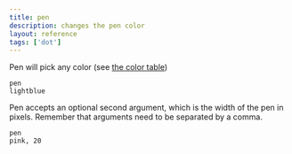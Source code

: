 ```yaml
---
title: pen
description: changes the pen color
layout: reference
tags: ['dot']
---
```


Pen will pick any color (see [the color table](colors.html))

<code class="jumbo" data-after="fd 100">pen <span data-dfn="color">lightblue</span></code>

Pen accepts an optional second argument, which is the width of the
pen in pixels.  Remember that arguments need to be separated by
a comma.

<code class="jumbo" data-after="fd 100">pen <span data-dfn="color">pink</span><span data-note="comma">,</span>&nbsp;<span data-dfn="size">20</span></code>

